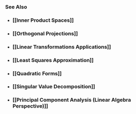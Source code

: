 ---
---

### See Also

- ### [[Inner Product Spaces]]

- ### [[Orthogonal Projections]]

- ### [[Linear Transformations Applications]]

- ### [[Least Squares Approximation]]

- ### [[Quadratic Forms]]

- ### [[Singular Value Decomposition]]

- ### [[Principal Component Analysis (Linear Algebra Perspective)]]